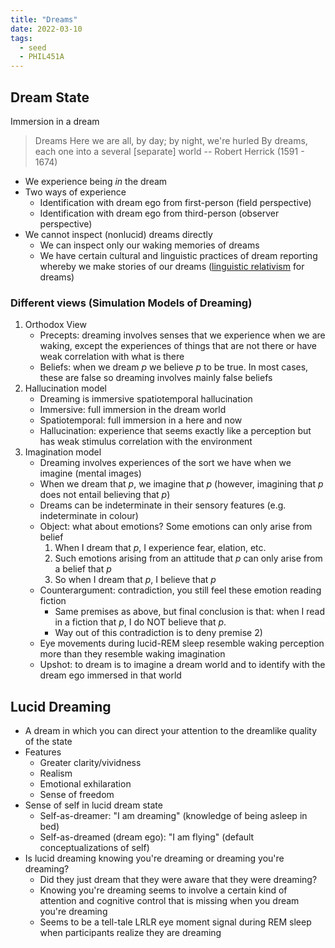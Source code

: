 ```yaml
---
title: "Dreams"
date: 2022-03-10
tags:
  - seed
  - PHIL451A
---
```


## Dream State

Immersion in a dream

> Dreams
> Here we are all, by day; by night, we're hurled
> By dreams, each one into a several [separate] world
> -- Robert Herrick (1591 - 1674)

- We experience being _in_ the dream
- Two ways of experience
  - Identification with dream ego from first-person (field perspective)
  - Identification with dream ego from third-person (observer perspective)
- We cannot inspect (nonlucid) dreams directly
  - We can inspect only our waking memories of dreams
  - We have certain cultural and linguistic practices of dream reporting whereby we make stories of our dreams ([linguistic relativism](thoughts/linguistic%20relativism.md) for dreams)

### Different views (Simulation Models of Dreaming)

1. Orthodox View
   - Precepts: dreaming involves senses that we experience when we are waking, except the experiences of things that are not there or have weak correlation with what is there
   - Beliefs: when we dream $p$ we believe $p$ to be true. In most cases, these are false so dreaming involves mainly false beliefs
2. Hallucination model
   - Dreaming is immersive spatiotemporal hallucination
   - Immersive: full immersion in the dream world
   - Spatiotemporal: full immersion in a here and now
   - Hallucination: experience that seems exactly like a perception but has weak stimulus correlation with the environment
3. Imagination model
   - Dreaming involves experiences of the sort we have when we imagine (mental images)
   - When we dream that $p$, we imagine that $p$ (however, imagining that $p$ does not entail believing that $p$)
   - Dreams can be indeterminate in their sensory features (e.g. indeterminate in colour)
   - Object: what about emotions? Some emotions can only arise from belief
     1. When I dream that $p$, I experience fear, elation, etc.
     2. Such emotions arising from an attitude that $p$ can only arise from a belief that $p$
     3. So when I dream that $p$, I believe that $p$
   - Counterargument: contradiction, you still feel these emotion reading fiction
     - Same premises as above, but final conclusion is that: when I read in a fiction that $p$, I do NOT believe that $p$.
     - Way out of this contradiction is to deny premise 2)
   - Eye movements during lucid-REM sleep resemble waking perception more than they resemble waking imagination
   - Upshot: to dream is to imagine a dream world and to identify with the dream ego immersed in that world

## Lucid Dreaming

- A dream in which you can direct your attention to the dreamlike quality of the state
- Features
  - Greater clarity/vividness
  - Realism
  - Emotional exhilaration
  - Sense of freedom
- Sense of self in lucid dream state
  - Self-as-dreamer: "I am dreaming" (knowledge of being asleep in bed)
  - Self-as-dreamed (dream ego): "I am flying" (default conceptualizations of self)
- Is lucid dreaming knowing you're dreaming or dreaming you're dreaming?
  - Did they just dream that they were aware that they were dreaming?
  - Knowing you're dreaming seems to involve a certain kind of attention and cognitive control that is missing when you dream you're dreaming
  - Seems to be a tell-tale LRLR eye moment signal during REM sleep when participants realize they are dreaming
